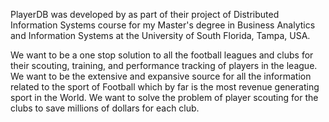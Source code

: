 PlayerDB was developed by as part of their project of Distributed Information Systems course for my Master's degree in Business Analytics and Information Systems at the University of South Florida, Tampa, USA.

We want to be a one stop solution to all the football leagues and clubs for their scouting, training, and performance tracking of players in the league. We want to be the extensive and expansive source for all the information related to the sport of Football which by far is the most revenue generating sport in the World. We want to solve the problem of player scouting for the clubs to save millions of dollars for each club.


